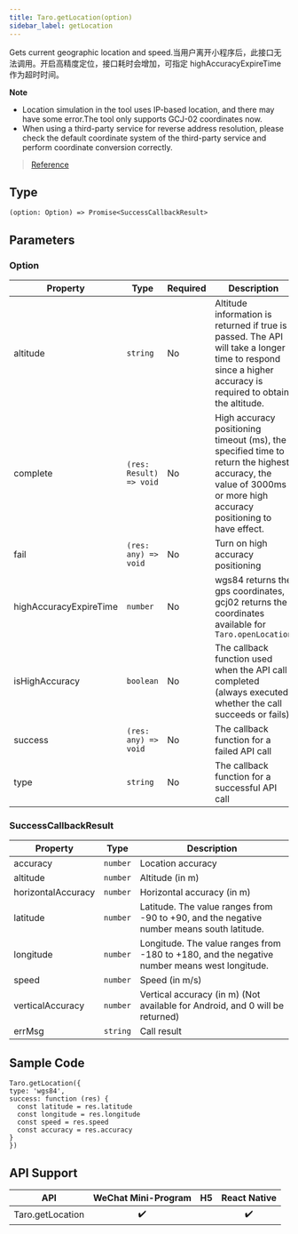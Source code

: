 ```yaml
---
title: Taro.getLocation(option)
sidebar_label: getLocation
---
```


Gets current geographic location and speed.当用户离开小程序后，此接口无法调用。开启高精度定位，接口耗时会增加，可指定 highAccuracyExpireTime 作为超时时间。

**Note**
- Location simulation in the tool uses IP-based location, and there may have some error.The tool only supports GCJ-02 coordinates now.
- When using a third-party service for reverse address resolution, please check the default coordinate system of the third-party service and perform coordinate conversion correctly.

> [Reference](https://developers.weixin.qq.com/miniprogram/dev/api/location/wx.getLocation.html)

## Type

```tsx
(option: Option) => Promise<SuccessCallbackResult>
```

## Parameters

### Option

<table>
  <thead>
    <tr>
      <th>Property</th>
      <th>Type</th>
      <th style={{ textAlign: "center"}}>Required</th>
      <th>Description</th>
    </tr>
  </thead>
  <tbody>
    <tr>
      <td>altitude</td>
      <td><code>string</code></td>
      <td style={{ textAlign: "center"}}>No</td>
      <td>Altitude information is returned if true is passed. The API will take a longer time to respond since a higher accuracy is required to obtain the altitude.</td>
    </tr>
    <tr>
      <td>complete</td>
      <td><code>(res: Result) =&gt; void</code></td>
      <td style={{ textAlign: "center"}}>No</td>
      <td>High accuracy positioning timeout (ms), the specified time to return the highest accuracy, the value of 3000ms or more high accuracy positioning to have effect.</td>
    </tr>
    <tr>
      <td>fail</td>
      <td><code>(res: any) =&gt; void</code></td>
      <td style={{ textAlign: "center"}}>No</td>
      <td>Turn on high accuracy positioning</td>
    </tr>
    <tr>
      <td>highAccuracyExpireTime</td>
      <td><code>number</code></td>
      <td style={{ textAlign: "center"}}>No</td>
      <td>wgs84 returns the gps coordinates, gcj02 returns the coordinates available for <code>Taro.openLocation</code></td>
    </tr>
    <tr>
      <td>isHighAccuracy</td>
      <td><code>boolean</code></td>
      <td style={{ textAlign: "center"}}>No</td>
      <td>The callback function used when the API call completed (always executed whether the call succeeds or fails)</td>
    </tr>
    <tr>
      <td>success</td>
      <td><code>(res: any) =&gt; void</code></td>
      <td style={{ textAlign: "center"}}>No</td>
      <td>The callback function for a failed API call</td>
    </tr>
    <tr>
      <td>type</td>
      <td><code>string</code></td>
      <td style={{ textAlign: "center"}}>No</td>
      <td>The callback function for a successful API call</td>
    </tr>
  </tbody>
</table>

### SuccessCallbackResult

<table>
  <thead>
    <tr>
      <th>Property</th>
      <th>Type</th>
      <th>Description</th>
    </tr>
  </thead>
  <tbody>
    <tr>
      <td>accuracy</td>
      <td><code>number</code></td>
      <td>Location accuracy</td>
    </tr>
    <tr>
      <td>altitude</td>
      <td><code>number</code></td>
      <td>Altitude (in m)</td>
    </tr>
    <tr>
      <td>horizontalAccuracy</td>
      <td><code>number</code></td>
      <td>Horizontal accuracy (in m)</td>
    </tr>
    <tr>
      <td>latitude</td>
      <td><code>number</code></td>
      <td>Latitude. The value ranges from -90 to +90, and the negative number means south latitude.</td>
    </tr>
    <tr>
      <td>longitude</td>
      <td><code>number</code></td>
      <td>Longitude. The value ranges from -180 to +180, and the negative number means west longitude.</td>
    </tr>
    <tr>
      <td>speed</td>
      <td><code>number</code></td>
      <td>Speed (in m/s)</td>
    </tr>
    <tr>
      <td>verticalAccuracy</td>
      <td><code>number</code></td>
      <td>Vertical accuracy (in m) (Not available for Android, and 0 will be returned)</td>
    </tr>
    <tr>
      <td>errMsg</td>
      <td><code>string</code></td>
      <td>Call result</td>
    </tr>
  </tbody>
</table>

## Sample Code

 ```tsx
Taro.getLocation({
 type: 'wgs84',
 success: function (res) {
   const latitude = res.latitude
   const longitude = res.longitude
   const speed = res.speed
   const accuracy = res.accuracy
 }
})
```

## API Support

|       API        | WeChat Mini-Program | H5 | React Native |
|:----------------:|:-------------------:|:--:|:------------:|
| Taro.getLocation |         ✔️          |    |      ✔️      |
